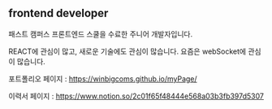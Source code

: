## frontend developer 

패스트 캠퍼스 프론트엔드 스쿨을 수료한 주니어 개발자입니다. 

REACT에 관심이 많고, 새로운 기술에도 관심이 많습니다. 요즘은 webSocket에 관심이 많습니다.

포트폴리오 페이지  : https://winbigcoms.github.io/myPage/

이력서 페이지 : https://www.notion.so/2c01f65f48444e568a03b3fb397d5307
<!--
**winbigcoms/winbigcoms** is a ✨ _special_ ✨ repository because its `README.md` (this file) appears on your GitHub profile.

Here are some ideas to get you started:

- 🔭 I’m currently working on ...
- 🌱 I’m currently learning ...
- 👯 I’m looking to collaborate on ...
- 🤔 I’m looking for help with ...
- 💬 Ask me about ...
- 📫 How to reach me: ...
- 😄 Pronouns: ...
- ⚡ Fun fact: ...
-->
